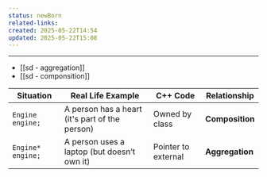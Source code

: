 ```yaml
---
status: newBorn
related-links: 
created: 2025-05-22T14:54
updated: 2025-05-22T15:08
---
```

---


- [[sd - aggregation]]
- [[sd - componsition]]

|Situation|Real Life Example|C++ Code|Relationship|
|---|---|---|---|
|`Engine engine;`|A person has a heart (it's part of the person)|Owned by class|**Composition**|
|`Engine* engine;`|A person uses a laptop (but doesn’t own it)|Pointer to external|**Aggregation**|